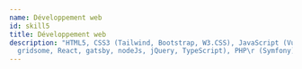 ```yaml
---
name: Développement web
id: skill5
title: Développement web
description: "HTML5, CSS3 (Tailwind, Bootstrap, W3.CSS), JavaScript (Vue.js,
  gridsome, React, gatsby, nodeJs, jQuery, TypeScript), PHP\r (Symfony)"
---
```

